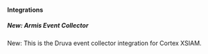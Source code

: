 
#### Integrations

##### New: Armis Event Collector
New: This is the Druva event collector integration for Cortex XSIAM.
